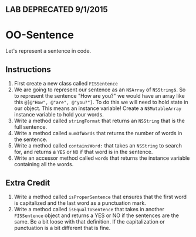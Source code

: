 
## LAB DEPRECATED 9/1/2015

# OO-Sentence

Let's represent a sentence in code.

## Instructions 

  1. First create a new class called `FISSentence`
  2. We are going to represent our sentence as an `NSArray` of `NSString`s. So to represent the sentence "How are you?" we would have an array like this `@[@"How", @"are", @"you?"]`. To do this we will need to hold state in our object. This means an instance variable! Create a `NSMutableArray` instance variable to hold your words.
  3. Write a method called `stringFormat` that returns an `NSString` that is the full sentence.
  4. Write a method called `numOfWords` that returns the number of words in the sentence.
  5. Write a method called `containsWord:` that takes an `NSString` to search for, and returns a `YES` or `NO` if that word is in the sentence.
  6. Write an accessor method called `words` that returns the instance variable containing all the words.

## Extra Credit

  1. Write a method called `isProperSentence` that ensures that the first word is capitalized and the last word as a punctuation mark.
  2. Write a method called `isEqualToSentence` that takes in another `FISSentence` object and returns a YES or NO if the sentences are the same. Be a bit loose with that definition. If the capitalization or punctuation is a bit different that is fine.
